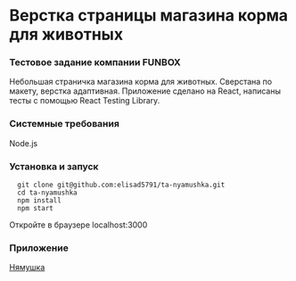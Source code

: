 # Верстка страницы магазина корма для животных

### Тестовое задание компании FUNBOX

Небольшая страничка магазина корма для животных. Сверстана по макету, верстка адаптивная. Приложение сделано на React, написаны тесты с помощью React Testing Library.

### Системные требования

Node.js

### Установка и запуск

```
  git clone git@github.com:elisad5791/ta-nyamushka.git
  cd ta-nyamushka
  npm install
  npm start
```
  
Откройте в браузере localhost:3000

### Приложение

[Нямушка](https://ta-nyamushka.vercel.app/)
